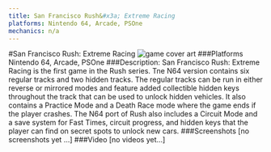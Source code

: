 ```yaml
---
title: San Francisco Rush&#x3a; Extreme Racing
platforms: Nintendo 64, Arcade, PSOne
mechanics: n/a
---
```

#San Francisco Rush: Extreme Racing
![game cover art](//images.igdb.com/igdb/image/upload/t_cover_big/gmpspitzt4yufwvay0bu.jpg "Logo Title Text 1")
###Platforms
Nintendo 64, Arcade, PSOne
###Description:
San Francisco Rush: Extreme Racing is the first game in the Rush series. 
Tne N64 version contains six regular tracks and two hidden tracks. The regular tracks can be run in either reverse or mirrored modes and feature added collectible hidden keys throughout the track that can be used to unlock hidden vehicles. It also contains a Practice Mode and a Death Race mode where the game ends if the player crashes. The N64 port of Rush also includes a Circuit Mode and a save system for Fast Times, circuit progress, and hidden keys that the player can find on secret spots to unlock new cars.
###Screenshots
[no screenshots yet ...]
###Video
[no videos yet...]
